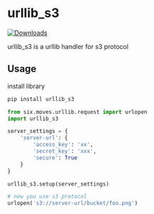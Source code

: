 # urllib_s3

[![Downloads](https://static.pepy.tech/badge/urllib_s3)](https://pepy.tech/project/urllib_s3)


urllib_s3 is a urllib handler for s3 protocol


## Usage

install library

```bash
pip install urllib_s3

```

```python
from six.moves.urllib.request import urlopen
import urllib_s3

server_settings = {
    'server-url': {
        'access_key': 'xx',
        'secret_key': 'xxx',
        'secure': True
    }
}

urllib_s3.setup(server_settings)

# now you use s3 protocol
urlopen('s3://server-url/bucket/foo.png')

```

